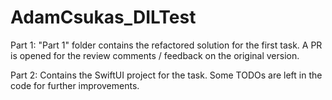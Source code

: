 # AdamCsukas_DILTest

Part 1:
"Part 1" folder contains the refactored solution for the first task.
A PR is opened for the review comments / feedback on the original version.

Part 2:
Contains the SwiftUI project for the task.
Some TODOs are left in the code for further improvements.
